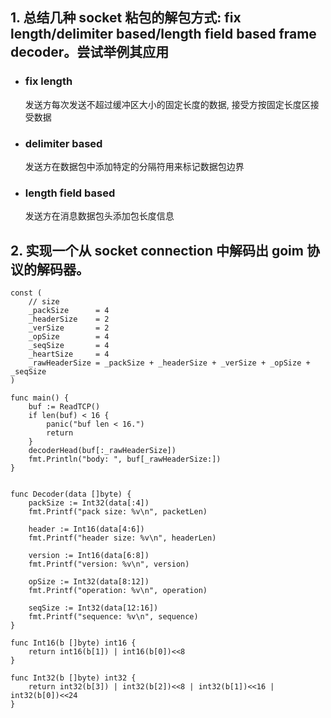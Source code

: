 ## 1. 总结几种 socket 粘包的解包方式: fix length/delimiter based/length field based frame decoder。尝试举例其应用

- ### fix length
	发送方每次发送不超过缓冲区大小的固定长度的数据, 接受方按固定长度区接受数据

- ### delimiter based
	发送方在数据包中添加特定的分隔符用来标记数据包边界

- ### length field based
	发送方在消息数据包头添加包长度信息

## 2. 实现一个从 socket connection 中解码出 goim 协议的解码器。


```golang
const (
	// size
	_packSize      = 4
	_headerSize    = 2
	_verSize       = 2
	_opSize        = 4
	_seqSize       = 4
	_heartSize     = 4
	_rawHeaderSize = _packSize + _headerSize + _verSize + _opSize + _seqSize
)

func main() {
	buf := ReadTCP()
	if len(buf) < 16 {
		panic("buf len < 16.")
		return
	}
	decoderHead(buf[:_rawHeaderSize])
	fmt.Println("body: ", buf[_rawHeaderSize:])
}


func Decoder(data []byte) {
	packSize := Int32(data[:4])
	fmt.Printf("pack size: %v\n", packetLen)

	header := Int16(data[4:6])
	fmt.Printf("header size: %v\n", headerLen)

	version := Int16(data[6:8])
	fmt.Printf("version: %v\n", version)

	opSize := Int32(data[8:12])
	fmt.Printf("operation: %v\n", operation)

	seqSize := Int32(data[12:16])
	fmt.Printf("sequence: %v\n", sequence)
}

func Int16(b []byte) int16 {
	return int16(b[1]) | int16(b[0])<<8
}

func Int32(b []byte) int32 {
	return int32(b[3]) | int32(b[2])<<8 | int32(b[1])<<16 | int32(b[0])<<24
}
```
